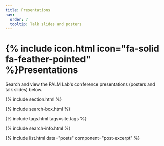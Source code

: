 ```yaml
---
title: Presentations
nav:
  order: 7
  tooltip: Talk slides and posters
---
```


# {% include icon.html icon="fa-solid fa-feather-pointed" %}Presentations

Search and view the PALM Lab's conference presentations (posters and talk slides) below.

{% include section.html %}

{% include search-box.html %}

{% include tags.html tags=site.tags %}

{% include search-info.html %}

{% include list.html data="posts" component="post-excerpt" %}
